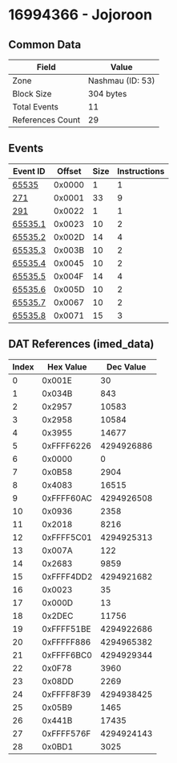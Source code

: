 # 16994366 - Jojoroon

## Common Data

| Field            | Value            |
|------------------|------------------|
| Zone             | Nashmau (ID: 53) |
| Block Size       | 304 bytes        |
| Total Events     | 11               |
| References Count | 29               |

## Events

| Event ID                | Offset   |   Size |   Instructions |
|-------------------------|----------|--------|----------------|
| [65535](./65535.md)     | 0x0000   |      1 |              1 |
| [271](./271.md)         | 0x0001   |     33 |              9 |
| [291](./291.md)         | 0x0022   |      1 |              1 |
| [65535.1](./65535.1.md) | 0x0023   |     10 |              2 |
| [65535.2](./65535.2.md) | 0x002D   |     14 |              4 |
| [65535.3](./65535.3.md) | 0x003B   |     10 |              2 |
| [65535.4](./65535.4.md) | 0x0045   |     10 |              2 |
| [65535.5](./65535.5.md) | 0x004F   |     14 |              4 |
| [65535.6](./65535.6.md) | 0x005D   |     10 |              2 |
| [65535.7](./65535.7.md) | 0x0067   |     10 |              2 |
| [65535.8](./65535.8.md) | 0x0071   |     15 |              3 |

## DAT References (imed_data)

|   Index | Hex Value   |   Dec Value |
|---------|-------------|-------------|
|       0 | 0x001E      |          30 |
|       1 | 0x034B      |         843 |
|       2 | 0x2957      |       10583 |
|       3 | 0x2958      |       10584 |
|       4 | 0x3955      |       14677 |
|       5 | 0xFFFF6226  |  4294926886 |
|       6 | 0x0000      |           0 |
|       7 | 0x0B58      |        2904 |
|       8 | 0x4083      |       16515 |
|       9 | 0xFFFF60AC  |  4294926508 |
|      10 | 0x0936      |        2358 |
|      11 | 0x2018      |        8216 |
|      12 | 0xFFFF5C01  |  4294925313 |
|      13 | 0x007A      |         122 |
|      14 | 0x2683      |        9859 |
|      15 | 0xFFFF4DD2  |  4294921682 |
|      16 | 0x0023      |          35 |
|      17 | 0x000D      |          13 |
|      18 | 0x2DEC      |       11756 |
|      19 | 0xFFFF51BE  |  4294922686 |
|      20 | 0xFFFFF886  |  4294965382 |
|      21 | 0xFFFF6BC0  |  4294929344 |
|      22 | 0x0F78      |        3960 |
|      23 | 0x08DD      |        2269 |
|      24 | 0xFFFF8F39  |  4294938425 |
|      25 | 0x05B9      |        1465 |
|      26 | 0x441B      |       17435 |
|      27 | 0xFFFF576F  |  4294924143 |
|      28 | 0x0BD1      |        3025 |
